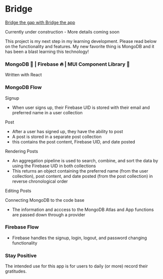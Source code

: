 # Bridge

[Bridge the gap with Bridge the app](https://bridgetheapp.us/login)

Currently under construction - More details coming soon

This project is my next step in my learning development. Please read below on the functionality and features. My new favorite thing is MongoDB and it has been a blast learning this technology!

### MongoDB 🍃 | Firebase 🔥 | MUI Component Library 🔌  
Written with React

### MongoDB Flow
Signup
- When user signs up, their Firebase UID is stored with their email and preferred name in a user collection

Post
- After a user has signed up, they have the ability to post
- A post is stored in a separate post collection
-   this contains the post content, Firebase UID, and date posted

Rendering Posts
- An aggregation pipeline is used to search, combine, and sort the data by using the Firebase UID in both collections
- This returns an object containing the preferred name (from the user collection), post content, and date posted (from the post collection) in reverse chronological order

Editing Posts

Connecting MongoDB to the code base
- The information and acccess to the MongoDB Atlas and App functions are passed down through a provider

### Firebase Flow
- Firebase handles the signup, login, logout, and password changing functionality

### Stay Positive
The intended use for this app is for users to daily (or more) record their gratitudes. 
